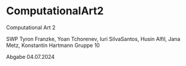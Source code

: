 # ComputationalArt2
Computational Art 2

SWP
Tyron Franzke, Yoan Tchorenev,  Iuri SilvaSantos, Husin Alfil, Jana Metz, Konstantin Hartmann​
Gruppe 10​

Abgabe 04.07.2024​
